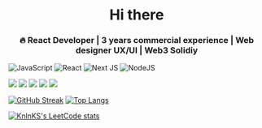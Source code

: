 <h1 align="center">Hi there
<h3 align="center"> 🔥 React Developer | 3 years commercial experience | Web designer UX/UI | Web3 Solidiy </h3>

![JavaScript](https://img.shields.io/badge/javascript-%23323330.svg?style=for-the-badge&logo=javascript&logoColor=%23F7DF1E)
![React](https://img.shields.io/badge/react-%2320232a.svg?style=for-the-badge&logo=react&logoColor=%2361DAFB)
![Next JS](https://img.shields.io/badge/Next-black?style=for-the-badge&logo=next.js&logoColor=white)
![NodeJS](https://img.shields.io/badge/node.js-6DA55F?style=for-the-badge&logo=node.js&logoColor=white)

![](https://github-profile-summary-cards.vercel.app/api/cards/profile-details?username=Flame1800&theme=solarized_dark)
![](https://github-profile-summary-cards.vercel.app/api/cards/most-commit-language?username=Flame1800&theme=solarized_dark)
![](https://github-profile-summary-cards.vercel.app/api/cards/repos-per-language?username=Flame1800&theme=solarized_dark)
![](https://github-profile-summary-cards.vercel.app/api/cards/stats?username=Flame1800&theme=solarized_dark)
![](https://github-profile-summary-cards.vercel.app/api/cards/productive-time?username=Flame1800&theme=solarized_dark)

[![GitHub Streak](https://github-readme-streak-stats.herokuapp.com/?user=Flame1800)](https://git.io/streak-stats)
[![Top Langs](https://github-readme-stats.vercel.app/api/top-langs/?username=Flame1800&layout=compact)](https://github.com/anuraghazra/github-readme-stats)

[![KnlnKS's LeetCode stats](https://leetcode-stats-six.vercel.app/api?username=Flame1800)](https://github.com/KnlnKS/leetcode-stats)
